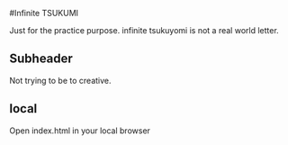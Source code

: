 #Infinite TSUKUMI

Just for the practice purpose.
infinite tsukuyomi is not a real world letter.

## Subheader

Not trying to be to creative.

## local

Open index.html in your local browser
